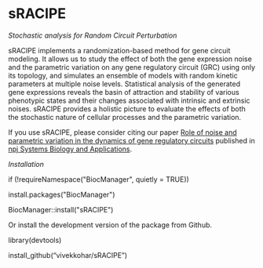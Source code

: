 # sRACIPE 

*Stochastic analysis for Random Circuit Perturbation*



sRACIPE implements a randomization-based method for gene circuit modeling. It allows us to study the effect of both the gene expression noise and the parametric variation on any gene regulatory circuit (GRC) using only its topology, and simulates an ensemble of models with random kinetic parameters at multiple noise levels. Statistical analysis of the generated gene expressions reveals the basin of attraction and stability of various phenotypic states and their changes associated with intrinsic and extrinsic noises. sRACIPE provides a holistic picture to evaluate the effects of both the stochastic nature of cellular processes and the parametric variation.   

If you use sRACIPE, please consider citing our paper [Role of noise and parametric variation in the dynamics of gene regulatory circuits](https://www.nature.com/articles/s41540-018-0076-x) published in [npj Systems Biology and Applications](https://www.nature.com/npjsba/articles).

*Installation*

if (!requireNamespace("BiocManager", quietly = TRUE))

install.packages("BiocManager")

BiocManager::install("sRACIPE")

Or install the development version of the package from Github.

library(devtools)

install_github(“vivekkohar/sRACIPE”)

